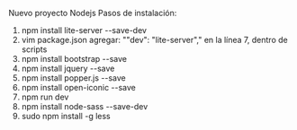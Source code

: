 Nuevo proyecto Nodejs
Pasos de instalación: 
1. npm install lite-server --save-dev
2. vim package.json 
    agregar: ""dev": "lite-server"," en la línea 7, dentro de scripts
3. npm install bootstrap --save
4. npm install jquery --save
5. npm install popper.js --save
6. npm install open-iconic --save
7. npm run dev
8. npm install node-sass --save-dev
9. sudo npm install -g less
